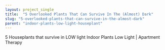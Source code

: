 ```yaml
---
layout: project_single
title:  "5 Overlooked Plants That Can Survive In The (Almost) Dark"
slug: "5-overlooked-plants-that-can-survive-in-the-almost-dark"
parent: "indoor-plants-low-light-houseplant"
---
```

5 Houseplants that survive in LOW light Indoor Plants Low Light | Apartment Therapy